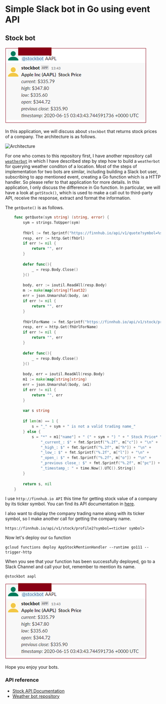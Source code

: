 # Simple Slack bot in Go using event API
## Stock bot

![stockBot image](docs/image/stockbot.png) 

In this application, we will discuss about `stockbot` that returns stock prices of a company. 
 The architecture is as follows.
 
 ![Architecture](docs/image/diagram.png) 
 
  For one who comes to this repository first, I have another repository call [`weatherbot`](https://github.com/Tracey7d4/weatherbot) in which I have described step by step how to build a `weatherbot` for querying weather conditon of a location. Most of the steps of implementation for two bots are similar, including building a Slack bot user, subscribing to app mentioned event, creating a Go function which is a HTTP handler. So please refer to that application for more details. In this application, I only discuss the difference in Go function. In particular, we will have a look at `getStock()`, which is used to make a call out to third-party API, receive the response, extract and format the information.
   
 The `getQuote()` is as follows.

```go
    func getQuote(sym string) (string, error) {
    	sym = strings.ToUpper(sym)
    
    	fhUrl := fmt.Sprintf("https://finnhub.io/api/v1/quote?symbol=%s", sym)
    	resp, err := http.Get(fhUrl)
    	if err != nil {
    		return "", err
    	}
    
    	defer func(){
    		_ = resp.Body.Close()
    	}()
    
    	body, err := ioutil.ReadAll(resp.Body)
    	m := make(map[string]float32)
    	err = json.Unmarshal(body, &m)
    	if err != nil {
    		return "", err
    	}
    
    	fhUrlForName := fmt.Sprintf("https://finnhub.io/api/v1/stock/profile2?symbol=%s", sym)
    	resp, err = http.Get(fhUrlForName)
    	if err != nil {
    		return "", err
    	}
    
    	defer func(){
    		_ = resp.Body.Close()
    	}()
    
    	body, err = ioutil.ReadAll(resp.Body)
    	m1 := make(map[string]string)
    	err = json.Unmarshal(body, &m1)
    	if err != nil {
    		return "", err
    	}
    
    	var s string
    
    	if len(m) == 1 {
    		s = "_" + sym + " is not a valid trading name_"
    	} else {
    		s = "*" + m1["name"] + " (" + sym + ") " + " Stock Price* \n" +
    			"_current_: $" + fmt.Sprintf("%.2f", m["c"]) + "\n" +
    			"_high_: $" + fmt.Sprintf("%.2f", m["h"]) + "\n" +
    			"_low_: $" + fmt.Sprintf("%.2f", m["l"]) + "\n" +
    			"_open_: $" + fmt.Sprintf("%.2f", m["o"]) + "\n" +
    			"_previous close_: $" + fmt.Sprintf("%.2f", m["pc"]) + "\n" +
    			"_timestamp_: " + time.Now().UTC().String()
    	}
    
    	return s, nil
    }
```
  
  I use `http://finnhub.io API` this time for getting stock value of a company by its ticker symbol. You can find its API documentation in [here](https://finnhub.io/docs/api). 
  
  I also want to display the company trading name along with its ticker symbol, so I make another call 
  for getting the company name.
  
   ```shell script
   https://finnhub.io/api/v1/stock/profile2?symbol=<ticker symbol>
   ```
   
   Now let's deploy our `Go` function
   
   ```shell script
   gcloud functions deploy AppStockMentionHandler --runtime go111 --trigger-http
   ```
   When you see that your function has been successfully deployed, go to a Slack Channel and call your bot, remember to
   mention its name.
   
   ```shell script
   @stockbot aapl
   ```  
   ![stockBot image](docs/image/stockbot.png)
   
   
   Hope you enjoy your bots.

### API reference
* [Stock API Documentation](https://finnhub.io/docs/api)
* [Weather bot repository](https://github.com/Tracey7d4/weatherbot)